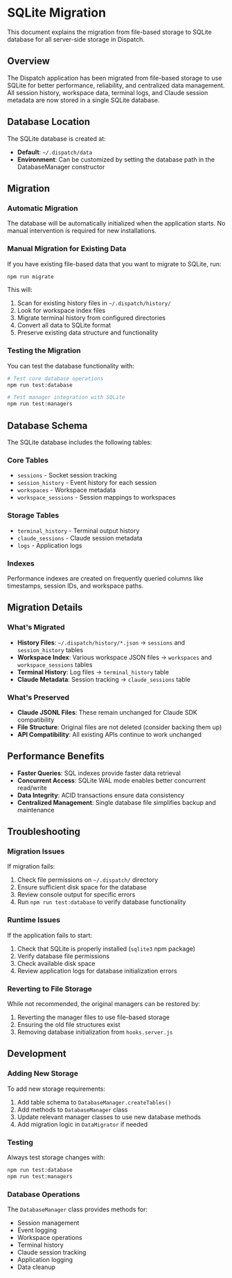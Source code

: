 # SQLite Migration

This document explains the migration from file-based storage to SQLite database for all server-side storage in Dispatch.

## Overview

The Dispatch application has been migrated from file-based storage to use SQLite for better performance, reliability, and centralized data management. All session history, workspace data, terminal logs, and Claude session metadata are now stored in a single SQLite database.

## Database Location

The SQLite database is created at:
- **Default**: `~/.dispatch/data`
- **Environment**: Can be customized by setting the database path in the DatabaseManager constructor

## Migration

### Automatic Migration

The database will be automatically initialized when the application starts. No manual intervention is required for new installations.

### Manual Migration for Existing Data

If you have existing file-based data that you want to migrate to SQLite, run:

```bash
npm run migrate
```

This will:
1. Scan for existing history files in `~/.dispatch/history/`
2. Look for workspace index files 
3. Migrate terminal history from configured directories
4. Convert all data to SQLite format
5. Preserve existing data structure and functionality

### Testing the Migration

You can test the database functionality with:

```bash
# Test core database operations
npm run test:database

# Test manager integration with SQLite
npm run test:managers
```

## Database Schema

The SQLite database includes the following tables:

### Core Tables
- `sessions` - Socket session tracking
- `session_history` - Event history for each session
- `workspaces` - Workspace metadata
- `workspace_sessions` - Session mappings to workspaces

### Storage Tables  
- `terminal_history` - Terminal output history
- `claude_sessions` - Claude session metadata
- `logs` - Application logs

### Indexes
Performance indexes are created on frequently queried columns like timestamps, session IDs, and workspace paths.

## Migration Details

### What's Migrated
- **History Files**: `~/.dispatch/history/*.json` → `sessions` and `session_history` tables
- **Workspace Index**: Various workspace JSON files → `workspaces` and `workspace_sessions` tables  
- **Terminal History**: Log files → `terminal_history` table
- **Claude Metadata**: Session tracking → `claude_sessions` table

### What's Preserved
- **Claude JSONL Files**: These remain unchanged for Claude SDK compatibility
- **File Structure**: Original files are not deleted (consider backing them up)
- **API Compatibility**: All existing APIs continue to work unchanged

## Performance Benefits

- **Faster Queries**: SQL indexes provide faster data retrieval
- **Concurrent Access**: SQLite WAL mode enables better concurrent read/write
- **Data Integrity**: ACID transactions ensure data consistency
- **Centralized Management**: Single database file simplifies backup and maintenance

## Troubleshooting

### Migration Issues
If migration fails:
1. Check file permissions on `~/.dispatch/` directory
2. Ensure sufficient disk space for the database
3. Review console output for specific errors
4. Run `npm run test:database` to verify database functionality

### Runtime Issues
If the application fails to start:
1. Check that SQLite is properly installed (`sqlite3` npm package)
2. Verify database file permissions
3. Check available disk space
4. Review application logs for database initialization errors

### Reverting to File Storage
While not recommended, the original managers can be restored by:
1. Reverting the manager files to use file-based storage
2. Ensuring the old file structures exist
3. Removing database initialization from `hooks.server.js`

## Development

### Adding New Storage
To add new storage requirements:
1. Add table schema to `DatabaseManager.createTables()`
2. Add methods to `DatabaseManager` class
3. Update relevant manager classes to use new database methods
4. Add migration logic in `DataMigrator` if needed

### Testing
Always test storage changes with:
```bash
npm run test:database
npm run test:managers
```

### Database Operations
The `DatabaseManager` class provides methods for:
- Session management
- Event logging  
- Workspace operations
- Terminal history
- Claude session tracking
- Application logging
- Data cleanup
